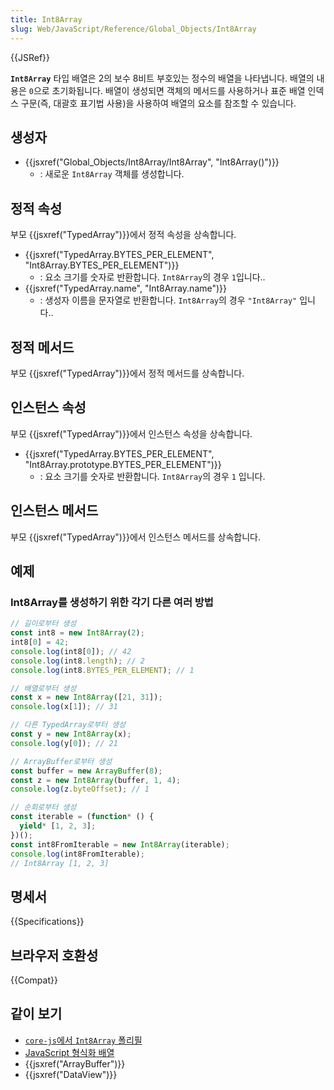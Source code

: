 ```yaml
---
title: Int8Array
slug: Web/JavaScript/Reference/Global_Objects/Int8Array
---
```


{{JSRef}}

**`Int8Array`** 타입 배열은 2의 보수 8비트 부호있는 정수의 배열을 나타냅니다. 배열의 내용은 `0`으로 초기화됩니다.
배열이 생성되면 객체의 메서드를 사용하거나 표준 배열 인덱스 구문(즉, 대괄호 표기법 사용)을 사용하여 배열의 요소를 참조할 수 있습니다.

## 생성자

- {{jsxref("Global_Objects/Int8Array/Int8Array", "Int8Array()")}}
  - : 새로운 `Int8Array` 객체를 생성합니다.

## 정적 속성

부모 {{jsxref("TypedArray")}}에서 정적 속성을 상속합니다.

- {{jsxref("TypedArray.BYTES_PER_ELEMENT", "Int8Array.BYTES_PER_ELEMENT")}}
  - : 요소 크기를 숫자로 반환합니다. `Int8Array`의 경우 `1`입니다..
- {{jsxref("TypedArray.name", "Int8Array.name")}}
  - : 생성자 이름을 문자열로 반환합니다. `Int8Array`의 경우 `"Int8Array"` 입니다..

## 정적 메서드

부모 {{jsxref("TypedArray")}}에서 정적 메서드를 상속합니다.

## 인스턴스 속성

부모 {{jsxref("TypedArray")}}에서 인스턴스 속성을 상속합니다.

- {{jsxref("TypedArray.BYTES_PER_ELEMENT", "Int8Array.prototype.BYTES_PER_ELEMENT")}}
  - : 요소 크기를 숫자로 반환합니다. `Int8Array`의 경우 `1` 입니다.

## 인스턴스 메서드

부모 {{jsxref("TypedArray")}}에서 인스턴스 메서드를 상속합니다.

## 예제

### Int8Array를 생성하기 위한 각기 다른 여러 방법

```js
// 길이로부터 생성
const int8 = new Int8Array(2);
int8[0] = 42;
console.log(int8[0]); // 42
console.log(int8.length); // 2
console.log(int8.BYTES_PER_ELEMENT); // 1

// 배열로부터 생성
const x = new Int8Array([21, 31]);
console.log(x[1]); // 31

// 다른 TypedArray로부터 생성
const y = new Int8Array(x);
console.log(y[0]); // 21

// ArrayBuffer로부터 생성
const buffer = new ArrayBuffer(8);
const z = new Int8Array(buffer, 1, 4);
console.log(z.byteOffset); // 1

// 순회로부터 생성
const iterable = (function* () {
  yield* [1, 2, 3];
})();
const int8FromIterable = new Int8Array(iterable);
console.log(int8FromIterable);
// Int8Array [1, 2, 3]
```

## 명세서

{{Specifications}}

## 브라우저 호환성

{{Compat}}

## 같이 보기

- [`core-js`에서 `Int8Array` 폴리필](https://github.com/zloirock/core-js#ecmascript-typed-arrays)
- [JavaScript 형식화 배열](/en-US/docs/Web/JavaScript/Typed_arrays)
- {{jsxref("ArrayBuffer")}}
- {{jsxref("DataView")}}
